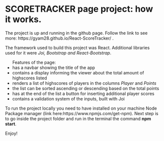 <h1>SCORETRACKER page project: how it works.</h1>

<p>The project is up and running in the github page. Follow the link to see more: https://gyam28.github.io/React-ScoreTracker/ .</p>

<p> The framework used to build this project was React. Additional libraries used for it were <i>Joi, Bootstrap and React-Bootstrap</i>.</p>

<ul>Features of the page:
<li>has a navbar showing the title of the app</li>
<li>contains a display informing the viewer about the total amount of highscores listed</li>
<li>renders a list of highscores of players in the columns <i>Player</i> and <i>Points</i></li>
<li>the list can be sorted ascending or descending based on the total points</li>
<li>has at the end of the list a button for inserting additional player scores</li>
<li>contains a validation system of the inputs, built with Joi</li></ul>

<p>To run the project locally you need to have installed on your machine Node Package manager (link here:https://www.npmjs.com/get-npm). Next step is to go inside the project folder and run in the terminal the command <b>npm start</b>.</p>


Enjoy!
